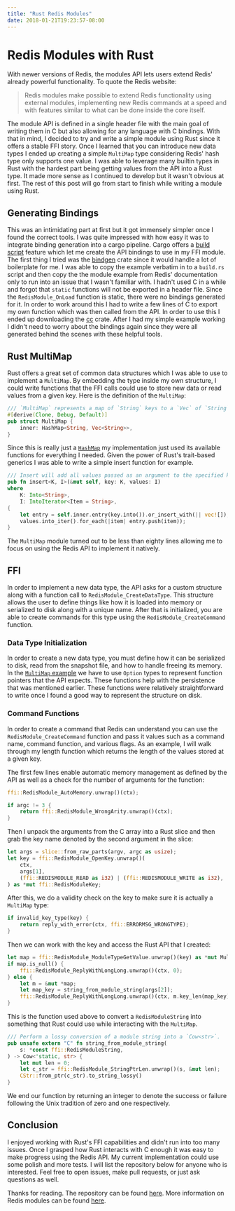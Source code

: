 ```yaml
---
title: "Rust Redis Modules"
date: 2018-01-21T19:23:57-08:00
---
```


# Redis Modules with Rust
With newer versions of Redis, the modules API lets users extend Redis' already powerful functionality.
To quote the Redis website:

> Redis modules make possible to extend Redis functionality using external modules, implementing
> new Redis commands at a speed and with features similar to what can be done inside the core itself.

The module API is defined in a single header file with the main goal of writing them in C but also
allowing for any language with C bindings. With that in mind, I decided to try and write a simple
module using Rust since it offers a stable FFI story. Once I learned that you can introduce new data
types I ended up creating a simple `MultiMap` type considering Redis' hash type only supports one
value. I was able to leverage many builtin types in Rust with the hardest part being getting values
from the API into a Rust type. It made more sense as I continued to develop but it wasn't obvious at
first. The rest of this post will go from start to finish while writing a module using Rust.

## Generating Bindings
This was an intimidating part at first but it got immensely simpler once I found the correct tools.
I was quite impressed with how easy it was to integrate binding generation into a cargo pipeline.
Cargo offers a [build script](https://doc.rust-lang.org/cargo/reference/build-scripts.html) feature
which let me create the API bindings to use in my FFI module. The first thing I tried was the
[bindgen](https://docs.rs/bindgen) crate since it would handle a lot of boilerplate for me. 
I was able to copy the example verbatim in to a `build.rs` script and then copy the the module
example from Redis' documentation only to run into an issue that I wasn't familiar with. I hadn't used
C in a while and forgot that `static` functions will not be exported in a header file. Since the
`RedisModule_OnLoad` function is static, there were no bindings generated for it. In order to work
around this I had to write a few lines of C to export my own function which was then called from
the API. In order to use this I ended up downloading the [cc](https://docs.rs/cc) crate. After
I had my simple example working I didn't need to worry about the bindings again since they were all
generated behind the scenes with these helpful tools.

## Rust MultiMap
Rust offers a great set of common data structures which I was able to use to implement a `MultiMap`.
By embedding the type inside my own structure, I could write functions that the FFI calls could use
to store new data or read values from a given key. Here is the definition of the `MultiMap`:

```rust
/// `MultiMap` represents a map of `String` keys to a `Vec` of `String` values.
#[derive(Clone, Debug, Default)]
pub struct MultiMap {
    inner: HashMap<String, Vec<String>>,
}
```

Since this is really just a [`HashMap`](https://doc.rust-lang.org/std/collections/struct.HashMap.html)
my implementation just used its available functions for everything I needed. Given the power of
Rust's trait-based generics I was able to write a simple insert function for example.

```rust
/// Insert will add all values passed as an argument to the specified key.
pub fn insert<K, I>(&mut self, key: K, values: I)
where
    K: Into<String>,
    I: IntoIterator<Item = String>,
{
    let entry = self.inner.entry(key.into()).or_insert_with(|| vec![]);
    values.into_iter().for_each(|item| entry.push(item));
}
```

The `MultiMap` module turned out to be less than eighty lines allowing me to focus on using the
Redis API to implement it natively.

## FFI
In order to implement a new data type, the API asks for a custom structure along with a function
call to `RedisModule_CreateDataType`. This structure allows the user to define things like how it
is loaded into memory or serialized to disk along with a unique name. After that is initialized, you
are able to create commands for this type using the `RedisModule_CreateCommand` function.

### Data Type Initialization
In order to create a new data type, you must define how it can be serialized to disk, read from the
snapshot file, and how to handle freeing its memory. In the [`MultiMap` example](https://github.com/gsquire/redis-multi-map/blob/65df97effbf43a16d5ceaba8c4131c3a0afcf17f/src/lib.rs#L352) we have to use `Option` types to represent
function pointers that the API expects. These functions help with the persistence that was mentioned
earlier. These functions were relatively straightforward to write once I found a good way to represent
the structure on disk.

### Command Functions
In order to create a command that Redis can understand you can use the `RedisModule_CreateCommand`
function and pass it values such as a command name, command function, and various flags. As an example,
I will walk through my length function which returns the length of the values stored at a given key.

The first few lines enable automatic memory management as defined by the API as well as a check
for the number of arguments for the function:

```rust
ffi::RedisModule_AutoMemory.unwrap()(ctx);

if argc != 3 {
    return ffi::RedisModule_WrongArity.unwrap()(ctx);
}
```

Then I unpack the arguments from the C array into a Rust slice and then grab the key name denoted
by the second argument in the slice:

```rust
let args = slice::from_raw_parts(argv, argc as usize);
let key = ffi::RedisModule_OpenKey.unwrap()(
    ctx,
    args[1],
    (ffi::REDISMODULE_READ as i32) | (ffi::REDISMODULE_WRITE as i32),
) as *mut ffi::RedisModuleKey;
```

After this, we do a validity check on the key to make sure it is actually a `MultiMap` type:

```rust
if invalid_key_type(key) {
    return reply_with_error(ctx, ffi::ERRORMSG_WRONGTYPE);
}
```

Then we can work with the key and access the Rust API that I created:

```rust
let map = ffi::RedisModule_ModuleTypeGetValue.unwrap()(key) as *mut MultiMap;
if map.is_null() {
    ffi::RedisModule_ReplyWithLongLong.unwrap()(ctx, 0);
} else {
    let m = &mut *map;
    let map_key = string_from_module_string(args[2]);
    ffi::RedisModule_ReplyWithLongLong.unwrap()(ctx, m.key_len(map_key) as i64);
}
```

This is the function used above to convert a `RedisModuleString` into something that Rust could use
while interacting with the `MultiMap`.

```rust
/// Perform a lossy conversion of a module string into a `Cow<str>`.
pub unsafe extern "C" fn string_from_module_string(
    s: *const ffi::RedisModuleString,
) -> Cow<'static, str> {
    let mut len = 0;
    let c_str = ffi::RedisModule_StringPtrLen.unwrap()(s, &mut len);
    CStr::from_ptr(c_str).to_string_lossy()
}
```

We end our function by returning an integer to denote the success or failure following the Unix
tradition of zero and one respectively.

## Conclusion
I enjoyed working with Rust's FFI capabilities and didn't run into too many issues. Once I grasped how
Rust interacts with C enough it was easy to make progress using the Redis API. My current
implementation could use some polish and more tests. I will list the repository below for anyone who
is interested. Feel free to open issues, make pull requests, or just ask questions as well.

Thanks for reading. The repository can be found [here](https://github.com/gsquire/redis-multi-map).
More information on Redis modules can be found [here](https://redis.io/topics/modules-intro).
